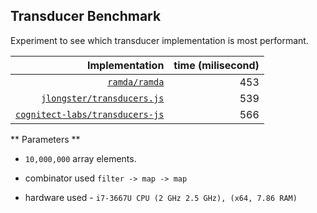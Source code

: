 ## Transducer Benchmark

Experiment to see which transducer implementation is most performant.

| Implementation | time (milisecond) |
|------:|----:|
|[`ramda/ramda`](https://github.com/ramda/ramda) | 453 |
|[`jlongster/transducers.js`](https://github.com/jlongster/transducers.js)  | 539 |
| [`cognitect-labs/transducers-js`](https://github.com/cognitect-labs/transducers-js) | 566 |


** Parameters **

-  `10,000,000` array elements.

- combinator used `filter -> map -> map`

- hardware used - `i7-3667U CPU (2 GHz 2.5 GHz), (x64, 7.86 RAM)`

